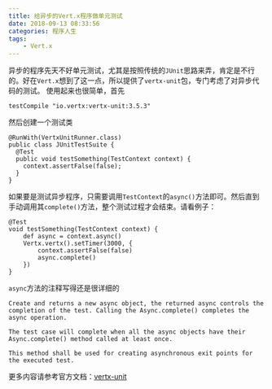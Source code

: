 ```yaml
---
title: 给异步的Vert.x程序做单元测试
date: 2018-09-13 08:33:56
categories: 程序人生
tags:
    - Vert.x
---
```

异步的程序先天不好单元测试，尤其是按照传统的`JUnit`思路来弄，肯定是不行的。好在`Vert.x`想到了这一点，所以提供了`vertx-unit`包，专门考虑了对异步代码的测试。
使用起来也很简单，首先
```
testCompile "io.vertx:vertx-unit:3.5.3"
```
然后创建一个测试类
```
@RunWith(VertxUnitRunner.class)
public class JUnitTestSuite {
  @Test
  public void testSomething(TestContext context) {
    context.assertFalse(false);
  }
}
```
如果要是测试异步程序，只需要调用`TestContext`的`async()`方法即可。然后直到手动调用其`complete()`方法，整个测试过程才会结束。请看例子：
```
@Test
void testSomething(TestContext context) {
    def async = context.async()
    Vertx.vertx().setTimer(3000, {
        context.assertFalse(false)
        async.complete()
    })
}
```
`async`方法的注释写得还是很详细的
```
Create and returns a new async object, the returned async controls the completion of the test. Calling the Async.complete() completes the async operation.

The test case will complete when all the async objects have their Async.complete() method called at least once.

This method shall be used for creating asynchronous exit points for the executed test.
```

更多内容请参考官方文档：[vertx-unit](https://vertx.io/docs/vertx-unit/java/)
